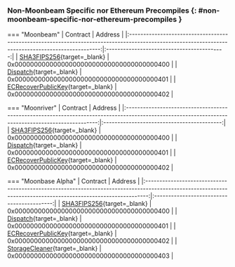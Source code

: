 ### Non-Moonbeam Specific nor Ethereum Precompiles {: #non-moonbeam-specific-nor-ethereum-precompiles }

=== "Moonbeam"
    |                                                                      Contract                                                                      |                  Address                   |
    |:--------------------------------------------------------------------------------------------------------------------------------------------------:|:------------------------------------------:|
    |                   [SHA3FIPS256](/builders/ethereum/precompiles/utility/eth-mainnet/#hashing-with-sha3fips256){target=\_blank}                   | 0x0000000000000000000000000000000000000400 |
    |          [Dispatch](https://polkadot-evm.github.io/frontier/rustdocs/pallet_evm_precompile_dispatch/struct.Dispatch.html){target=\_blank}          | 0x0000000000000000000000000000000000000401 |
    | [ECRecoverPublicKey](https://polkadot-evm.github.io/frontier/rustdocs/pallet_evm_precompile_simple/struct.ECRecoverPublicKey.html){target=\_blank} | 0x0000000000000000000000000000000000000402 |

=== "Moonriver"
    |                                                                      Contract                                                                      |                  Address                   |
    |:--------------------------------------------------------------------------------------------------------------------------------------------------:|:------------------------------------------:|
    |                   [SHA3FIPS256](/builders/ethereum/precompiles/utility/eth-mainnet/#hashing-with-sha3fips256){target=\_blank}                   | 0x0000000000000000000000000000000000000400 |
    |          [Dispatch](https://polkadot-evm.github.io/frontier/rustdocs/pallet_evm_precompile_dispatch/struct.Dispatch.html){target=\_blank}          | 0x0000000000000000000000000000000000000401 |
    | [ECRecoverPublicKey](https://polkadot-evm.github.io/frontier/rustdocs/pallet_evm_precompile_simple/struct.ECRecoverPublicKey.html){target=\_blank} | 0x0000000000000000000000000000000000000402 |

=== "Moonbase Alpha"
    |                                                                           Contract                                                                            |                  Address                   |
    |:-------------------------------------------------------------------------------------------------------------------------------------------------------------:|:------------------------------------------:|
    |                        [SHA3FIPS256](/builders/ethereum/precompiles/utility/eth-mainnet/#hashing-with-sha3fips256){target=\_blank}                         | 0x0000000000000000000000000000000000000400 |
    |               [Dispatch](https://polkadot-evm.github.io/frontier/rustdocs/pallet_evm_precompile_dispatch/struct.Dispatch.html){target=\_blank}                | 0x0000000000000000000000000000000000000401 |
    |      [ECRecoverPublicKey](https://polkadot-evm.github.io/frontier/rustdocs/pallet_evm_precompile_simple/struct.ECRecoverPublicKey.html){target=\_blank}       | 0x0000000000000000000000000000000000000402 |
    | [StorageCleaner](https://polkadot-evm.github.io/frontier/rustdocs/pallet_evm_precompile_storage_cleaner/struct.StorageCleanerPrecompile.html){target=\_blank} | 0x0000000000000000000000000000000000000403 |

